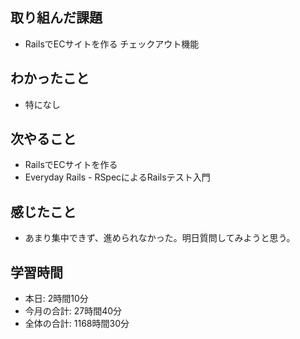 ## 取り組んだ課題
- RailsでECサイトを作る チェックアウト機能
## わかったこと
- 特になし
## 次やること
- RailsでECサイトを作る
- Everyday Rails - RSpecによるRailsテスト入門
## 感じたこと
- あまり集中できず、進められなかった。明日質問してみようと思う。
## 学習時間
- 本日: 2時間10分
- 今月の合計: 27時間40分
- 全体の合計: 1168時間30分
